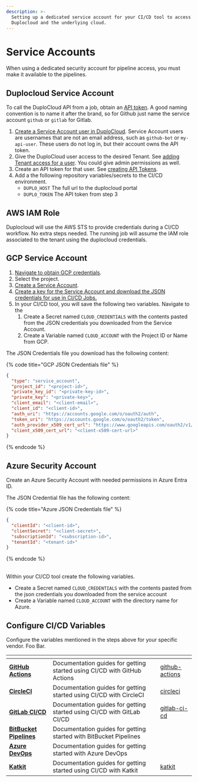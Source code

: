 ```yaml
---
description: >-
  Setting up a dedicated service account for your CI/CD tool to access
  Duplocloud and the underlying cloud.
---
```


# Service Accounts

When using a dedicated security account for pipeline access, you must make it available to the pipelines.&#x20;

## Duplocloud Service Account

To call the DuploCloud API from a job, obtain an [API token](../../user-administration/access-control/api-tokens.md). A good naming convention is to name it after the brand, so for Github just name the service account `github` or `gitlab` for Gitlab.&#x20;

1. [Create a Service Account user in DuploCloud](../../user-administration/access-control/add-edit-or-delete-a-user.md). Service Account users are usernames that are not an email address, such as `github-bot` or `my-api-user`. These users do not log in, but their account owns the API token.
2. Give the DuploCloud user access to the desired Tenant. See [adding Tenant access for a user](../../user-administration/access-control/tenant-access/#adding-tenant-access-for-a-user). You could give admin permissions as well.&#x20;
3. Create an API token for that user. See [creating API Tokens](../../user-administration/access-control/api-tokens.md).
4. Add a the following repository variables/secrets to the CI/CD environment.&#x20;
   * `DUPLO_HOST` The full url to the duplocloud portal
   * `DUPLO_TOKEN` The API token from step 3

## AWS IAM Role

Duplocloud will use the AWS STS to provide credentials during a CI/CD workflow. No extra steps needed. The running job will assume the IAM role associated to the tenant using the duplocloud credentials.&#x20;

## GCP Service Account

1. [Navigate to obtain GCP credentials](https://console.cloud.google.com/apis/credentials).
2. Select the project.
3. [Create a Service Account](https://cloud.google.com/iam/docs/service-accounts-create).
4. [Create a key for the Service Account and download the JSON credentials for use in CI/CD Jobs.](https://developers.google.com/workspace/guides/create-credentials#service-account)
5. In your CI/CD tool, you will save the following two variables. Navigate to the &#x20;
   1. Create a Secret named `CLOUD_CREDENTIALS` with the contents pasted from the JSON credentials you downloaded from the Service Account.
   2. Create a Variable named `CLOUD_ACCOUNT` with the Project ID or Name from GCP.&#x20;

The JSON Credentials file you download has the following content:&#x20;

{% code title="GCP JSON Credentials file" %}
```json
{
  "type": "service_account",
  "project_id": "<project-id>",
  "private_key_id": "<private-key-id>",
  "private_key": "<private-key>",
  "client_email": "<client-email>",
  "client_id": "<client-id>",
  "auth_uri": "https://accounts.google.com/o/oauth2/auth",
  "token_uri": "https://accounts.google.com/o/oauth2/token",
  "auth_provider_x509_cert_url": "https://www.googleapis.com/oauth2/v1/certs",
  "client_x509_cert_url": "<client-x509-cert-url>"
}
```
{% endcode %}

## Azure Security Account

Create an Azure Security Account with needed permissions in Azure Entra ID.&#x20;

The JSON Credential file has the following content:&#x20;

{% code title="Azure JSON Credentials file" %}
```json
{
  "clientId": "<client-id>",
  "clientSecret": "<client-secret>",
  "subscriptionId": "<subscription-id>",
  "tenantId": "<tenant-id>"
}
```
{% endcode %}

\
Within your CI/CD tool create the following variables.&#x20;

* Create a Secret named `CLOUD_CREDENTIALS` with the contents pasted from the json credentials you downloaded from the service account
* Create a Variable named `CLOUD_ACCOUNT` with the directory name for Azure.&#x20;

## Configure CI/CD Variables

Configure the variables mentioned in the steps above for your specific vendor. Foo Bar.

<table data-view="cards"><thead><tr><th></th><th></th><th data-hidden data-card-target data-type="content-ref"></th></tr></thead><tbody><tr><td><a href="../github-actions/"><strong>GitHub Actions</strong></a></td><td>Documentation guides for getting started using CI/CD with GitHub Actions</td><td><a href="../github-actions/">github-actions</a></td></tr><tr><td><a href="../circleci/"><strong>CircleCI</strong></a></td><td>Documentation guides for getting started using CI/CD with CircleCI</td><td><a href="../circleci/">circleci</a></td></tr><tr><td><a href="../gitlab-ci-cd/"><strong>GitLab CI/CD</strong></a></td><td>Documentation guides for getting started using CI/CD with GitLab CI/CD</td><td><a href="../gitlab-ci-cd/">gitlab-ci-cd</a></td></tr><tr><td><a href="../bitbucket-pipelines/"><strong>BitBucket Pipelines</strong></a></td><td>Documentation guides for getting started with BitBucket Pipelines</td><td></td></tr><tr><td><a href="../azure-pipelines/"><strong>Azure DevOps</strong></a></td><td>Documentation guides for getting started with Azure DevOps</td><td></td></tr><tr><td><a href="../katkit/"><strong>Katkit</strong></a></td><td>Documentation guides for getting started using CI/CD with Katkit</td><td><a href="../katkit/">katkit</a></td></tr></tbody></table>

